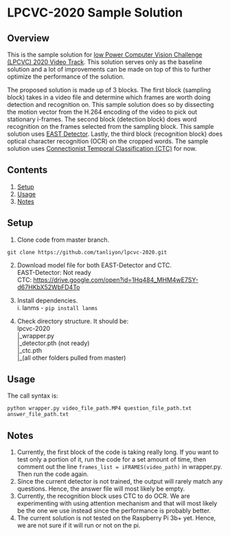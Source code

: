 # LPCVC-2020 Sample Solution

## Overview
This is the sample solution for [low Power Computer Vision Challenge (LPCVC) 2020 Video Track](https://lpcv.ai/2020CVPR/video-track). This solution serves only as the baseline solution and a lot of improvements can be made on top of this to further optimize the performance of the solution.

The proposed solution is made up of 3 blocks. The first block (sampling block) takes in a video file and determine which frames are worth doing detection and recognition on. This sample solution does so by dissecting the motion vector from the H.264 encoding of the video to pick out stationary i-frames. The second block (detection block) does word recognition on the frames selected from the sampling block. This sample solution uses [EAST Detector](https://arxiv.org/abs/1704.03155). Lastly, the third block (recognition block) does optical character recognition (OCR) on the cropped words. The sample solution uses [Connectionist Temporal Classification (CTC)](https://arxiv.org/pdf/1507.05717.pdf) for now.

## Contents
1. [Setup](#setup)
2. [Usage](#usage)
3. [Notes](#notes)

## Setup
1. Clone code from master branch.
  ```shell
  git clone https://github.com/tanliyon/lpcvc-2020.git
  ```
  
2. Download model file for both EAST-Detector and CTC.\
  EAST-Detector: Not ready\
  CTC: https://drive.google.com/open?id=1Hq484_MHM4wE7SY-d67HKbX52WbFD4To
  
3. Install dependencies.\
  i. lanms - `pip install lanms`
  
4. Check directory structure. It should be:\
lpcvc-2020\
|\_wrapper.py\
|\_detector.pth (not ready)\
|\_ctc.pth\
|\_(all other folders pulled from master)

## Usage
The call syntax is:
```shell
python wrapper.py video_file_path.MP4 question_file_path.txt answer_file_path.txt
```

## Notes
1. Currently, the first block of the code is taking really long. If you want to test only a portion of it, run the code for a set amount of time, then comment out the line `frames_list = iFRAMES(video_path)` in wrapper.py. Then run the code again.
2. Since the current detector is not trained, the output will rarely match any questions. Hence, the answer file will most likely be empty.
3. Currently, the recognition block uses CTC to do OCR. We are experimenting with using attention mechanism and that will most likely be the one we use instead since the performance is probably better.
4. The current solution is not tested on the Raspberry Pi 3b+ yet. Hence, we are not sure if it will run or not on the pi.
